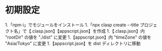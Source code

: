 # 初期設定

1.「npm i」でモジュールをインストール
1.「npx clasp create --title プロジェクト名」で【.clasp.json】【appscript.json】を作成
1.【.clasp.json】内 "rootDir" の値を "./dist" に変更
1.【appscript.json】内 "timeZone" の値を "Asia/Tokyo" に変更
1.【appscript.json】を dist ディレクトリに移動
